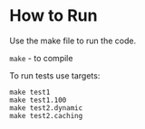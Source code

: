 How to Run
==========

Use the make file to run the code. 

`make` - to compile

To run tests use targets:

`make test1`  
`make test1.100`  
`make test2.dynamic`  
`make test2.caching`  
